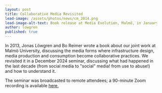 ```yaml
---
layout: post
title: Collaborative Media Revisited
lead-image: /assets/photos/news/cm_2014.png
lead-image-alt-text: Book release at Media Evolution, Malmö, in January 2014.
author: lowgren
published: true
---
```


In 2013, Jonas Löwgren and Bo Reimer wrote a book about our joint work at Malmö University, discussing the media forms where infrastructure design, media production and consumption become collaborative practices. We revisited it in a December 2024 seminar, discussing what had happened in the last decade (from social media to "social" media! from use to abuse!) and how to understand it.

The seminar was broadcasted to remote attendees; a 90-minute Zoom recording is available [here.](https://play.mau.se/media/t/0_cvw6uweq)
 